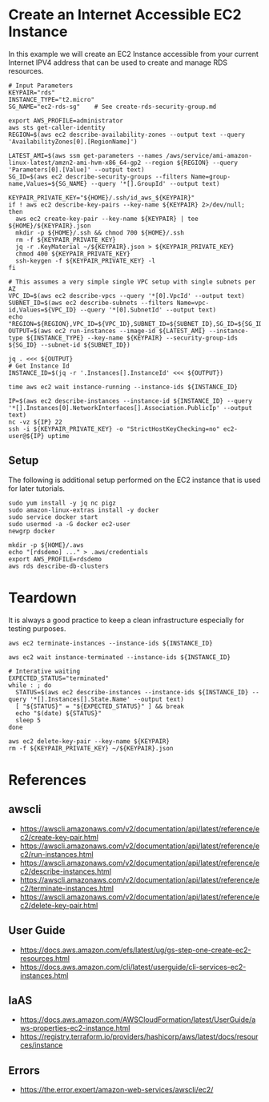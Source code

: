 # Create an Internet Accessible EC2 Instance

In this example we will create an EC2 Instance accessible from your current Internet IPV4 address that can be used to create and manage RDS resources.

    # Input Parameters
    KEYPAIR="rds"
    INSTANCE_TYPE="t2.micro"
    SG_NAME="ec2-rds-sg"    # See create-rds-security-group.md

    export AWS_PROFILE=administrator
    aws sts get-caller-identity
    REGION=$(aws ec2 describe-availability-zones --output text --query 'AvailabilityZones[0].[RegionName]')

    LATEST_AMI=$(aws ssm get-parameters --names /aws/service/ami-amazon-linux-latest/amzn2-ami-hvm-x86_64-gp2 --region ${REGION} --query 'Parameters[0].[Value]' --output text)
    SG_ID=$(aws ec2 describe-security-groups --filters Name=group-name,Values=${SG_NAME} --query '*[].GroupId' --output text)

    KEYPAIR_PRIVATE_KEY="${HOME}/.ssh/id_aws_${KEYPAIR}"
    if ! aws ec2 describe-key-pairs --key-name ${KEYPAIR} 2>/dev/null; then
      aws ec2 create-key-pair --key-name ${KEYPAIR} | tee ${HOME}/${KEYPAIR}.json
      mkdir -p ${HOME}/.ssh && chmod 700 ${HOME}/.ssh
      rm -f ${KEYPAIR_PRIVATE_KEY}
      jq -r .KeyMaterial ~/${KEYPAIR}.json > ${KEYPAIR_PRIVATE_KEY}
      chmod 400 ${KEYPAIR_PRIVATE_KEY}
      ssh-keygen -f ${KEYPAIR_PRIVATE_KEY} -l
    fi

    # This assumes a very simple single VPC setup with single subnets per AZ
    VPC_ID=$(aws ec2 describe-vpcs --query '*[0].VpcId' --output text)
    SUBNET_ID=$(aws ec2 describe-subnets --filters Name=vpc-id,Values=${VPC_ID} --query '*[0].SubnetId' --output text)
    echo "REGION=${REGION},VPC_ID=${VPC_ID},SUBNET_ID=${SUBNET_ID},SG_ID=${SG_ID},SG_NAME=${SG_NAME},KEYPAIR=${KEYPAIR},LATEST_AMI=${LATEST_AMI}"
    OUTPUT=$(aws ec2 run-instances --image-id ${LATEST_AMI} --instance-type ${INSTANCE_TYPE} --key-name ${KEYPAIR} --security-group-ids ${SG_ID} --subnet-id ${SUBNET_ID})

    jq . <<< ${OUTPUT}
    # Get Instance Id
    INSTANCE_ID=$(jq -r '.Instances[].InstanceId' <<< ${OUTPUT})

    time aws ec2 wait instance-running --instance-ids ${INSTANCE_ID}

    IP=$(aws ec2 describe-instances --instance-id ${INSTANCE_ID} --query '*[].Instances[0].NetworkInterfaces[].Association.PublicIp' --output text)
    nc -vz ${IP} 22
    ssh -i ${KEYPAIR_PRIVATE_KEY} -o "StrictHostKeyChecking=no" ec2-user@${IP} uptime


## Setup

The following is additional setup performed on the EC2 instance that is used for later tutorials.

    sudo yum install -y jq nc pigz
    sudo amazon-linux-extras install -y docker
    sudo service docker start
    sudo usermod -a -G docker ec2-user
    newgrp docker

    mkdir -p ${HOME}/.aws
    echo "[rdsdemo] ..." > .aws/credentials
    export AWS_PROFILE=rdsdemo
    aws rds describe-db-clusters


# Teardown

It is always a good practice to keep a clean infrastructure especially for testing purposes.

    aws ec2 terminate-instances --instance-ids ${INSTANCE_ID}

    aws ec2 wait instance-terminated --instance-ids ${INSTANCE_ID}

    # Interative waiting
    EXPECTED_STATUS="terminated"
    while : ; do
      STATUS=$(aws ec2 describe-instances --instance-ids ${INSTANCE_ID} --query '*[].Instances[].State.Name' --output text)
      [ "${STATUS}" = "${EXPECTED_STATUS}" ] && break
      echo "$(date) ${STATUS}"
      sleep 5
    done

    aws ec2 delete-key-pair --key-name ${KEYPAIR}
    rm -f ${KEYPAIR_PRIVATE_KEY} ~/${KEYPAIR}.json

# References

## awscli
- https://awscli.amazonaws.com/v2/documentation/api/latest/reference/ec2/create-key-pair.html
- https://awscli.amazonaws.com/v2/documentation/api/latest/reference/ec2/run-instances.html
- https://awscli.amazonaws.com/v2/documentation/api/latest/reference/ec2/describe-instances.html
- https://awscli.amazonaws.com/v2/documentation/api/latest/reference/ec2/terminate-instances.html
- https://awscli.amazonaws.com/v2/documentation/api/latest/reference/ec2/delete-key-pair.html

## User Guide
- https://docs.aws.amazon.com/efs/latest/ug/gs-step-one-create-ec2-resources.html
- https://docs.aws.amazon.com/cli/latest/userguide/cli-services-ec2-instances.html

## IaAS
- https://docs.aws.amazon.com/AWSCloudFormation/latest/UserGuide/aws-properties-ec2-instance.html
- https://registry.terraform.io/providers/hashicorp/aws/latest/docs/resources/instance

## Errors
- https://the.error.expert/amazon-web-services/awscli/ec2/
